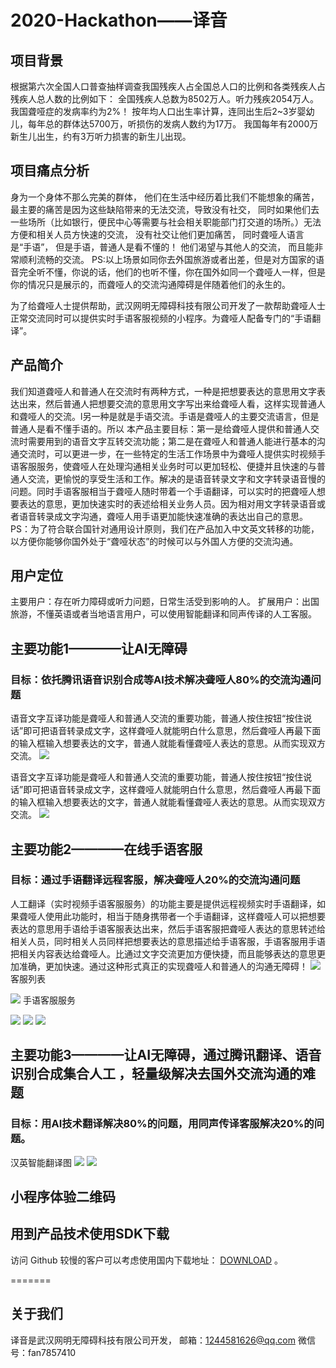 # 2020-Hackathon——译音
## 项目背景
根据第六次全国人口普查抽样调查我国残疾人占全国总人口的比例和各类残疾人占残疾人总人数的比例如下：
全国残疾人总数为8502万人。听力残疾2054万人。我国聋哑症的发病率约为2%！ 按年均人口出生率计算，连同出生后2\~3岁婴幼儿，每年总的群体达5700万，听损伤的发病人数约为17万。 我国每年有2000万新生儿出生，约有3万听力损害的新生儿出现。

## 项目痛点分析
身为一个身体不那么完美的群体，
他们在生活中经历着比我们不能想象的痛苦，
最主要的痛苦是因为这些缺陷带来的无法交流，导致没有社交，
同时如果他们去一些场所（比如银行，便民中心等需要与社会相关职能部门打交道的场所。）无法方便和相关人员方快速的交流，
没有社交让他们更加痛苦，
同时聋哑人语言是“手语”，
但是手语，普通人是看不懂的！
他们渴望与其他人的交流，
而且能非常顺利流畅的交流。
PS:以上场景如同你去外国旅游或者出差，但是对方国家的语音完全听不懂，你说的话，他们的也听不懂，你在国外如同一个聋哑人一样，但是你的情况只是展示的，而聋哑人的交流沟通障碍是伴随着他们的永生的。


为了给聋哑人士提供帮助，武汉网明无障碍科技有限公司开发了一款帮助聋哑人士正常交流同时可以提供实时手语客服视频的小程序。为聋哑人配备专门的“手语翻译”。


## 产品简介

我们知道聋哑人和普通人在交流时有两种方式，一种是把想要表达的意思用文字表达出来，然后普通人把想要交流的意思用文字写出来给聋哑人看，这样实现普通人和聋哑人的交流。l另一种是就是手语交流。手语是聋哑人的主要交流语言，但是普通人是看不懂手语的。所以
   本产品主要目标：第一是给聋哑人提供和普通人交流时需要用到的语音文字互转交流功能；第二是在聋哑人和普通人能进行基本的沟通交流时，可以更进一步，在一些特定的生活工作场景中为聋哑人提供实时视频手语客服服务，使聋哑人在处理沟通相关业务时可以更加轻松、便捷并且快速的与普通人交流，更愉悦的享受生活和工作。解决的是语音转录文字和文字转录语音慢的问题。同时手语客服相当于聋哑人随时带着一个手语翻译，可以实时的把聋哑人想要表达的意思，更加快速实时的表述给相关业务人员。因为相对用文字转录语音或者语音转录成文字沟通，聋哑人用手语更加能快速准确的表达出自己的意思。
PS：为了符合联合国针对通用设计原则，我们在产品加入中文英文转移的功能，以方便你能够你国外处于“聋哑状态”的时候可以与外国人方便的交流沟通。


## 用户定位
主要用户：存在听力障碍或听力问题，日常生活受到影响的人。
扩展用户：出国旅游，不懂英语或者当地语言用户，可以使用智能翻译和同声传译的人工客服。

## 主要功能1————让AI无障碍
### 目标：依托腾讯语音识别合成等AI技术解决聋哑人80%的交流沟通问题
语音文字互译功能是聋哑人和普通人交流的重要功能，普通人按住按钮“按住说话”即可把语音转录成文字，这样聋哑人就能明白什么意思，然后聋哑人再最下面的输入框输入想要表达的文字，普通人就能看懂聋哑人表达的意思。从而实现双方交流。
![][image-1]

语音文字互译功能是聋哑人和普通人交流的重要功能，普通人按住按钮“按住说话”即可把语音转录成文字，这样聋哑人就能明白什么意思，然后聋哑人再最下面的输入框输入想要表达的文字，普通人就能看懂聋哑人表达的意思。从而实现双方交流。
![][image-2]


## 主要功能2————在线手语客服
### 目标：通过手语翻译远程客服，解决聋哑人20%的交流沟通问题
 人工翻译（实时视频手语客服服务）的功能主要是提供远程视频实时手语翻译，如果聋哑人使用此功能时，相当于随身携带者一个手语翻译，这样聋哑人可以把想要表达的意思用手语给手语客服表达出来，然后手语客服把聋哑人表达的意思转述给相关人员，同时相关人员同样把想要表达的意思描述给手语客服，手语客服用手语把相关内容表达给聋哑人。比通过文字交流更加方便快捷，而且能够表达的意思更加准确，更加快速。通过这种形式真正的实现聋哑人和普通人的沟通无障碍！
![][image-3]
客服列表

![][image-4]
手语客服服务

![][image-5]
![][image-6]
![][image-7]
## 主要功能3————让AI无障碍，通过腾讯翻译、语音识别合成集合人工 ，轻量级解决去国外交流沟通的难题
### 目标：用AI技术翻译解决80%的问题，用同声传译客服解决20%的问题。
汉英智能翻译图
![][image-8]
![][image-9]



## 小程序体验二维码

## 用到产品技术使用SDK下载

访问 Github 较慢的客户可以考虑使用国内下载地址： [DOWNLOAD][1] 。

=======
## 关于我们

译音是武汉网明无障碍科技有限公司开发，
邮箱：1244581626@qq.com
微信号：fan7857410  


[1]:	https://cloud.tencent.com/document/product/647/32689

[image-1]:	img/%E6%99%BA%E8%83%BD%E8%AF%AD%E9%9F%B3%E8%AF%86%E5%88%AB%E5%90%88%E6%88%90.png
[image-2]:	img/%E6%99%BA%E8%83%BD%E8%AF%86%E5%88%AB.png
[image-3]:	img/%E8%BF%9C%E7%A8%8B%E6%89%8B%E8%AF%AD%E7%BF%BB%E8%AF%91%E4%BA%BA%E5%91%98%E5%AE%A2%E6%9C%8D.png
[image-4]:	img/%E5%AE%A2%E6%9C%8D%E5%88%97%E8%A1%A8.png
[image-5]:	img/%E6%89%8B%E8%AF%AD%E5%AE%A2%E6%9C%8D%E6%9C%8D%E5%8A%A11.png
[image-6]:	img/%E6%89%8B%E8%AF%AD%E5%AE%A2%E6%9C%8D%E6%9C%8D%E5%8A%A12.png
[image-7]:	img/%E6%89%8B%E8%AF%AD%E5%AE%A2%E6%9C%8D%E6%9C%8D%E5%8A%A13.png
[image-8]:	img/%E6%B1%89%E8%8B%B1%E6%99%BA%E8%83%BD%E7%BF%BB%E8%AF%911.jpeg
[image-9]:	img/%E6%B1%89%E8%8B%B1%E6%99%BA%E8%83%BD%E7%BF%BB%E8%AF%912.jpeg
[image-10]:	img/%E8%AF%91%E9%9F%B3%E5%B0%8F%E7%A8%8B%E5%BA%8F%E4%BA%8C%E7%BB%B4%E7%A0%81.jpg
